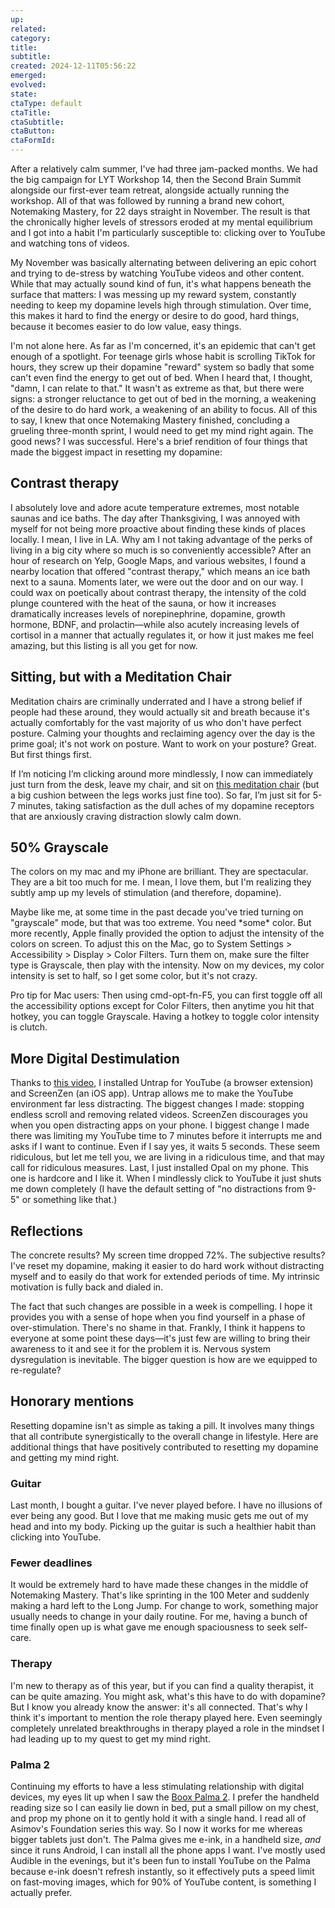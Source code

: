 ```yaml
---
up: 
related: 
category: 
title: 
subtitle: 
created: 2024-12-11T05:56:22
emerged: 
evolved: 
state: 
ctaType: default
ctaTitle: 
ctaSubtitle: 
ctaButton: 
ctaFormId: 
---
```


After a relatively calm summer, I've had three jam-packed months. We had the big campaign for LYT Workshop 14, then the Second Brain Summit alongside our first-ever team retreat, alongside actually running the workshop. All of that was followed by running a brand new cohort, Notemaking Mastery, for 22 days straight in November. The result is that the chronically higher levels of stressors eroded at my mental equilibrium and I got into a habit I'm particularly susceptible to: clicking over to YouTube and watching tons of videos.

My November was basically alternating between delivering an epic cohort and trying to de-stress by watching YouTube videos and other content. While that may actually sound kind of fun, it's what happens beneath the surface that matters: I was messing up my reward system, constantly needing to keep my dopamine levels high through stimulation. Over time, this makes it hard to find the energy or desire to do good, hard things, because it becomes easier to do low value, easy things.

I'm not alone here. As far as I'm concerned, it's an epidemic that can't get enough of a spotlight. For teenage girls whose habit is scrolling TikTok for hours, they screw up their dopamine "reward" system so badly that some can't even find the energy to get out of bed. When I heard that, I thought, "damn, I can relate to that." It wasn't as extreme as that, but there were signs: a stronger reluctance to get out of bed in the morning, a weakening of the desire to do hard work, a weakening of an ability to focus. All of this to say, I knew that once Notemaking Mastery finished, concluding a grueling three-month sprint, I would need to get my mind right again. The good news? I was successful. Here's a brief rendition of four things that made the biggest impact in resetting my dopamine:

## Contrast therapy

I absolutely love and adore acute temperature extremes, most notable saunas and ice baths. The day after Thanksgiving, I was annoyed with myself for not being more proactive about finding these kinds of places locally. I mean, I live in LA. Why am I not taking advantage of the perks of living in a big city where so much is so conveniently accessible? After an hour of research on Yelp, Google Maps, and various websites, I found a nearby location that offered "contrast therapy," which means an ice bath next to a sauna. Moments later, we were out the door and on our way. I could wax on poetically about contrast therapy, the intensity of the cold plunge countered with the heat of the sauna, or how it increases dramatically increases levels of norepinephrine, dopamine, growth hormone, BDNF, and prolactin—while also acutely increasing levels of cortisol in a manner that actually regulates it, or how it just makes me feel amazing, but this listing is all you get for now.

## Sitting, but with a Meditation Chair

Meditation chairs are criminally underrated and I have a strong belief if people had these around, they would actually sit and breath because it's actually comfortably for the vast majority of us who don't have perfect posture. Calming your thoughts and reclaiming agency over the day is the prime goal; it's not work on posture. Want to work on your posture? Great. But first things first.

If I’m noticing I’m clicking around more mindlessly, I now can immediately just turn from the desk, leave my chair, and sit on [this meditation chair](https://amzn.to/4f4oNMX) (but a big cushion between the legs works just fine too). So far, I’m just sit for 5-7 minutes, taking satisfaction as the dull aches of my dopamine receptors that are anxiously craving distraction slowly calm down.

## 50% Grayscale

The colors on my mac and my iPhone are brilliant. They are spectacular. They are a bit too much for me. I mean, I love them, but I'm realizing they subtly amp up my levels of stimulation (and therefore, dopamine).

Maybe like me, at some time in the past decade you've tried turning on "grayscale" mode, but that was too extreme. You need \*some\* color. But more recently, Apple finally provided the option to adjust the intensity of the colors on screen. To adjust this on the Mac, go to System Settings > Accessibility > Display > Color Filters. Turn them on, make sure the filter type is Grayscale, then play with the intensity. Now on my devices, my color intensity is set to half, so I get some color, but it's not crazy.

Pro tip for Mac users: Then using cmd-opt-fn-F5, you can first toggle off all the accessibility options except for Color Filters, then anytime you hit that hotkey, you can toggle Grayscale. Having a hotkey to toggle color intensity is clutch.

## More Digital Destimulation

Thanks to [this video](https://www.youtube.com/watch?v=K0QeSpu26wM), I installed Untrap for YouTube (a browser extension) and ScreenZen (an iOS app). Untrap allows me to make the YouTube environment far less distracting. The biggest changes I made: stopping endless scroll and removing related videos. ScreenZen discourages you when you open distracting apps on your phone. I biggest change I made there was limiting my YouTube time to 7 minutes before it interrupts me and asks if I want to continue. Even if I say yes, it waits 5 seconds. These seem ridiculous, but let me tell you, we are living in a ridiculous time, and that may call for ridiculous measures. Last, I just installed Opal on my phone. This one is hardcore and I like it. When I mindlessly click to YouTube it just shuts me down completely (I have the default setting of "no distractions from 9-5" or something like that.)

## Reflections

The concrete results? My screen time dropped 72%. The subjective results? I've reset my dopamine, making it easier to do hard work without distracting myself and to easily do that work for extended periods of time. My intrinsic motivation is fully back and dialed in.

The fact that such changes are possible in a week is compelling. I hope it provides you with a sense of hope when you find yourself in a phase of over-stimulation. There's no shame in that. Frankly, I think it happens to everyone at some point these days—it's just few are willing to bring their awareness to it and see it for the problem it is. Nervous system dysregulation is inevitable. The bigger question is how are we equipped to re-regulate?

## Honorary mentions

Resetting dopamine isn't as simple as taking a pill. It involves many things that all contribute synergistically to the overall change in lifestyle. Here are additional things that have positively contributed to resetting my dopamine and getting my mind right.

### Guitar

Last month, I bought a guitar. I've never played before. I have no illusions of ever being any good. But I love that me making music gets me out of my head and into my body. Picking up the guitar is such a healthier habit than clicking into YouTube.

### Fewer deadlines

It would be extremely hard to have made these changes in the middle of Notemaking Mastery. That's like sprinting in the 100 Meter and suddenly making a hard left to the Long Jump. For change to work, something major usually needs to change in your daily routine. For me, having a bunch of time finally open up is what gave me enough spaciousness to seek self-care.

### Therapy
  
I'm new to therapy as of this year, but if you can find a quality therapist, it can be quite amazing. You might ask, what's this have to do with dopamine? But I know you already know the answer: it's all connected. That's why I think it's important to mention the role therapy played here. Even seemingly completely unrelated breakthroughs in therapy played a role in the mindset I had leading up to my quest to get my mind right.

### Palma 2

Continuing my efforts to have a less stimulating relationship with digital devices, my eyes lit up when I saw the [Boox Palma 2](https://amzn.to/3ZDN8oq). I prefer the handheld reading size so I can easily lie down in bed, put a small pillow on my chest, and prop my phone on it to gently hold it with a single hand. I read all of Asimov's Foundation series this way. So I now it works for me whereas bigger tablets just don't. The Palma gives me e-ink, in a handheld size, *and* since it runs Android, I can install all the phone apps I want. I've mostly used Audible in the evenings, but it's been fun to install YouTube on the Palma because e-ink doesn't refresh instantly, so it effectively puts a speed limit on fast-moving images, which for 90% of YouTube content, is something I actually prefer.